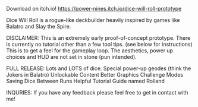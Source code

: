 Download on itch.io! https://power-nines.itch.io/dice-will-roll-prototype

Dice Will Roll is a rogue-like deckbuilder heavily inspired by games like Balatro and Slay the Spire.

DISCLAIMER:
This is an extremely early proof-of-concept prototype.  There is currently no tutorial other than a few tool tips. (see below for instructions)
This is to get a feel for the gameplay loop. The aesthetics, power up choices and HUD are not set in stone (pun intended).

FULL RELEASE:
Lots and LOTS of dice.
Special power-up geodes (think the Jokers in Balatro)
Unlockable Content
Better Graphics
Challenge Modes
Saving Dice Between Runs
Helpful Tutorial Guide named Rolland

INQURIES:
If you have any feedback please feel free to get in contact with me!
